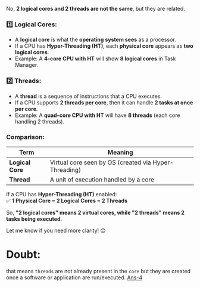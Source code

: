 No, **2 logical cores and 2 threads are not the same**, but they are related.

### **1️⃣ Logical Cores:**

- A **logical core** is what the **operating system sees** as a processor.
- If a CPU has **Hyper-Threading (HT)**, each **physical core** appears as **two logical cores**.
- Example: A **4-core CPU with HT** will show **8 logical cores** in Task Manager.

### **2️⃣ Threads:**

- A **thread** is a sequence of instructions that a CPU executes.
- If a CPU supports **2 threads per core**, then it can handle **2 tasks at once per core**.
- Example: A **quad-core CPU with HT** will have **8 threads** (each core handling 2 threads).

### **Comparison:**

| Term             | Meaning                                               |
| ---------------- | ----------------------------------------------------- |
| **Logical Core** | Virtual core seen by OS (created via Hyper-Threading) |
| **Thread**       | A unit of execution handled by a core                 |

If a CPU has **Hyper-Threading (HT)** enabled:  
✅ **1 Physical Core = 2 Logical Cores = 2 Threads**

So, **"2 logical cores" means 2 virtual cores, while "2 threads" means 2 tasks being executed**.

Let me know if you need more clarity! 😊

# Doubt:

that means `threads` are not already present in the `core` but they are created once a software or application are run/executed. [Ans-4](https://github.com/hameed003/operating-system/blob/main/Processor-Core-Thread/solutons/Ans-4.md)
